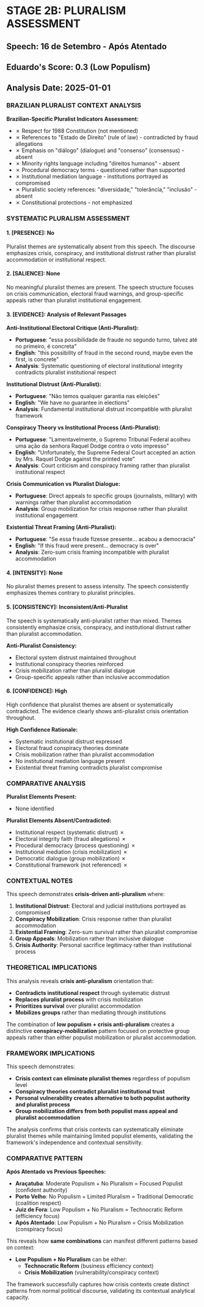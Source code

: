 # STAGE 2B: PLURALISM ASSESSMENT
## Speech: 16 de Setembro - Após Atentado
## Eduardo's Score: 0.3 (Low Populism)
## Analysis Date: 2025-01-01

### BRAZILIAN PLURALIST CONTEXT ANALYSIS

**Brazilian-Specific Pluralist Indicators Assessment:**
- ✗ Respect for 1988 Constitution (not mentioned)
- ✗ References to "Estado de Direito" (rule of law) - contradicted by fraud allegations
- ✗ Emphasis on "diálogo" (dialogue) and "consenso" (consensus) - absent
- ✗ Minority rights language including "direitos humanos" - absent
- ✗ Procedural democracy terms - questioned rather than supported
- ✗ Institutional mediation language - institutions portrayed as compromised
- ✗ Pluralistic society references: "diversidade," "tolerância," "inclusão" - absent
- ✗ Constitutional protections - not emphasized

### SYSTEMATIC PLURALISM ASSESSMENT

#### 1. [PRESENCE]: **No**

Pluralist themes are systematically absent from this speech. The discourse emphasizes crisis, conspiracy, and institutional distrust rather than pluralist accommodation or institutional respect.

#### 2. [SALIENCE]: **None**

No meaningful pluralist themes are present. The speech structure focuses on crisis communication, electoral fraud warnings, and group-specific appeals rather than pluralist institutional engagement.

#### 3. [EVIDENCE]: Analysis of Relevant Passages

**Anti-Institutional Electoral Critique (Anti-Pluralist):**
- **Portuguese**: "essa possibilidade de fraude no segundo turno, talvez até no primeiro, é concreta"
- **English**: "this possibility of fraud in the second round, maybe even the first, is concrete"
- **Analysis**: Systematic questioning of electoral institutional integrity contradicts pluralist institutional respect

**Institutional Distrust (Anti-Pluralist):**
- **Portuguese**: "Não temos qualquer garantia nas eleições"
- **English**: "We have no guarantee in elections"
- **Analysis**: Fundamental institutional distrust incompatible with pluralist framework

**Conspiracy Theory vs Institutional Process (Anti-Pluralist):**
- **Portuguese**: "Lamentavelmente, o Supremo Tribunal Federal acolheu uma ação da senhora Raquel Dodge contra o voto impresso"
- **English**: "Unfortunately, the Supreme Federal Court accepted an action by Mrs. Raquel Dodge against the printed vote"
- **Analysis**: Court criticism and conspiracy framing rather than pluralist institutional respect

**Crisis Communication vs Pluralist Dialogue:**
- **Portuguese**: Direct appeals to specific groups (journalists, military) with warnings rather than pluralist accommodation
- **Analysis**: Group mobilization for crisis response rather than pluralist institutional engagement

**Existential Threat Framing (Anti-Pluralist):**
- **Portuguese**: "Se essa fraude fizesse presente... acabou a democracia"
- **English**: "If this fraud were present... democracy is over"
- **Analysis**: Zero-sum crisis framing incompatible with pluralist accommodation

#### 4. [INTENSITY]: **None**

No pluralist themes present to assess intensity. The speech consistently emphasizes themes contrary to pluralist principles.

#### 5. [CONSISTENCY]: **Inconsistent/Anti-Pluralist**

The speech is systematically anti-pluralist rather than mixed. Themes consistently emphasize crisis, conspiracy, and institutional distrust rather than pluralist accommodation.

**Anti-Pluralist Consistency:**
- Electoral system distrust maintained throughout
- Institutional conspiracy theories reinforced
- Crisis mobilization rather than pluralist dialogue
- Group-specific appeals rather than inclusive accommodation

#### 6. [CONFIDENCE]: **High**

High confidence that pluralist themes are absent or systematically contradicted. The evidence clearly shows anti-pluralist crisis orientation throughout.

**High Confidence Rationale:**
- Systematic institutional distrust expressed
- Electoral fraud conspiracy theories dominate
- Crisis mobilization rather than pluralist accommodation
- No institutional mediation language present
- Existential threat framing contradicts pluralist compromise

### COMPARATIVE ANALYSIS

**Pluralist Elements Present:**
- None identified

**Pluralist Elements Absent/Contradicted:**
- Institutional respect (systematic distrust) ✗
- Electoral integrity faith (fraud allegations) ✗
- Procedural democracy (process questioning) ✗
- Institutional mediation (crisis mobilization) ✗
- Democratic dialogue (group mobilization) ✗
- Constitutional framework (not referenced) ✗

### CONTEXTUAL NOTES

This speech demonstrates **crisis-driven anti-pluralism** where:

1. **Institutional Distrust**: Electoral and judicial institutions portrayed as compromised
2. **Conspiracy Mobilization**: Crisis response rather than pluralist accommodation
3. **Existential Framing**: Zero-sum survival rather than pluralist compromise
4. **Group Appeals**: Mobilization rather than inclusive dialogue
5. **Crisis Authority**: Personal sacrifice legitimacy rather than institutional process

### THEORETICAL IMPLICATIONS

This analysis reveals **crisis anti-pluralism** orientation that:
- **Contradicts institutional respect** through systematic distrust
- **Replaces pluralist process** with crisis mobilization
- **Prioritizes survival** over pluralist accommodation
- **Mobilizes groups** rather than mediating through institutions

The combination of **low populism + crisis anti-pluralism** creates a distinctive **conspiracy-mobilization** pattern focused on protective group appeals rather than either populist mobilization or pluralist accommodation.

### FRAMEWORK IMPLICATIONS

This speech demonstrates:
- **Crisis context can eliminate pluralist themes** regardless of populism level
- **Conspiracy theories contradict pluralist institutional trust**
- **Personal vulnerability creates alternative to both populist authority and pluralist process**
- **Group mobilization differs from both populist mass appeal and pluralist accommodation**

The analysis confirms that crisis contexts can systematically eliminate pluralist themes while maintaining limited populist elements, validating the framework's independence and contextual sensitivity.

### COMPARATIVE PATTERN

**Após Atentado vs Previous Speeches:**
- **Araçatuba**: Moderate Populism + No Pluralism = Focused Populist (confident authority)
- **Porto Velho**: No Populism + Limited Pluralism = Traditional Democratic (coalition respect)  
- **Juiz de Fora**: Low Populism + No Pluralism = Technocratic Reform (efficiency focus)
- **Após Atentado**: Low Populism + No Pluralism = Crisis Mobilization (conspiracy focus)

This reveals how **same combinations** can manifest different patterns based on context:
- **Low Populism + No Pluralism** can be either:
  - **Technocratic Reform** (business efficiency context)
  - **Crisis Mobilization** (vulnerability/conspiracy context)

The framework successfully captures how crisis contexts create distinct patterns from normal political discourse, validating its contextual analytical capacity. 